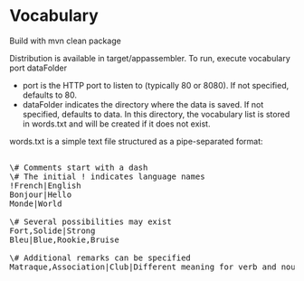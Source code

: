 # Vocabulary

Build with mvn clean package

Distribution is available in target/appassembler. To run, execute vocabulary port dataFolder
- port is the HTTP port to listen to (typically 80 or 8080). If not specified, defaults to 80.
- dataFolder indicates the directory where the data is saved. If not specified, defaults to data. In this directory, the vocabulary list is stored in words.txt and will be created if it does not exist.

words.txt is a simple text file structured as a pipe-separated format:

<pre>

\# Comments start with a dash
\# The initial ! indicates language names
!French|English
Bonjour|Hello
Monde|World

\# Several possibilities may exist
Fort,Solide|Strong
Bleu|Blue,Rookie,Bruise

\# Additional remarks can be specified
Matraque,Association|Club|Different meaning for verb and noun

</pre>
